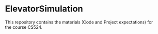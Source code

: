 # ElevatorSimulation
This repository contains the materials (Code and Project expectations) for the course CS524.
